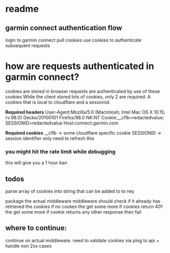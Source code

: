 # readme

## garmin connect authentication flow
login to garmin connect
pull cookies
use cookies to authenticate subsequent requests

# how are requests authenticated in garmin connect?
cookies are stored in browser
requests are authenticated by use of these cookies
While the client stored lots of cookies, only 2 are required. A cookies that is local to cloudflare and a sessionid.

**Required headers**
User-Agent:Mozilla/5.0 (Macintosh; Intel Mac OS X 10.15; rv:98.0) Gecko/20100101 Firefox/98.0
NK:NT
Cookie:__cflb=redactedvalue;
SESSIONID=redactedvalue
Host:connect.garmin.com

**Required cookies**
__cflb -> some cloudflare specific cookie
SESSIONID -> session identifier
only need to refresh this


### you might hit the rate limit while debugging
this will give you a 1 hour ban



## todos
parse array of cookies into string that can be added to to req

package the actual middleware
middleware should check if it already has retrieved the cookies
if no cookes the get some more
if cookies return 401 the get some more
if cookie returns any other response then fail


## where to continue:
continue on actual middleware. need to validate cookies via ping to api + handle non 2xx cases